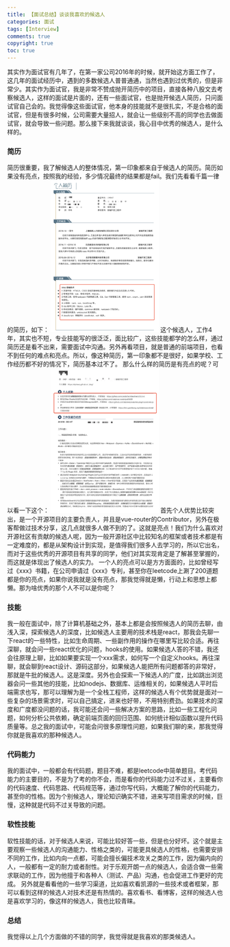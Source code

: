 ```yaml
---
title: 【面试总结】谈谈我喜欢的候选人
categories: 面试
tags: [Interview]
comments: true
copyright: true
toc: true
---
```


其实作为面试官有几年了，在第一家公司2016年的时候，就开始这方面工作了，这几年的面试经历中，遇到的多数候选人普普通通，当然也遇到过优秀的，但是非常少。其实作为面试官，我是非常不赞成抛开简历中的项目，直接各种八股文去考察候选人，这样的面试是片面的，还有一些面试官，也是抛开候选人简历，只问面试官自己会的。我觉得像这些面试官，他本身的技能就不是很扎实，不是合格的面试官，但是有很多时候，公司需要大量招人，就会让一些级别不高的同学也去做面试官，就会导致一些问题。那么接下来我就谈谈，我心目中优秀的候选人，是什么样的。

### 简历
简历很重要，我了解候选人的整体情况，第一印象都来自于候选人的简历。简历如果没有亮点，按照我的经验，多少情况最终的结果都是fail。我们先看看千篇一律的简历，如下：
<img src="/images/interview/jianli1.png" width="50%">
这个候选人，工作4年，其实也不短，专业技能写的很泛泛，面比较广，这些技能都学的怎么样，通过简历还是看不出来，需要面试中沟通。另外再看项目，就是普通的前端项目，也看不到任何的难点和亮点。所以，像这种简历，第一印象都不是很好，如果学校、工作经历都不好的情况下，简历基本过不了。
那么什么样的简历是有亮点的呢？可以看一下这个：
<img src="/images/interview/jianli2.png" width="50%">
首先个人优势比较突出，是一个开源项目的主要负责人，并且是vue-router的Contributor，另外在极客帮做过技术分享，这几点就很多人做不到的了。这就是亮点！我们为什么喜欢对开源社区有贡献的候选人呢，因为一般开源社区中比较知名的框架或者技术都是有一定难度的，都是从架构设计到实现，是值得我们很多人去学习的，所以它出名，而对于这些优秀的开源项目有共享的同学，他们对其实现肯定是了解甚至掌握的，而这就是体现出了候选人的实力。
一个人的亮点可以是方方面面的，比如曾经写过《xxx》书籍，在公司申请过《xxx》专利，甚至你在leetcode上涮了200道题都是你的亮点，如果你说我就是没有亮点，那我觉得就是懒，行动上和思想上都懒。那为啥优秀的那个人不可以是你呢？

### 技能
我一般在面试中，除了计算机基础之外，基本上都是会按照候选人的简历去聊，由浅入深，探索候选人的深度，比如候选人主要用的技术栈是react，那我会先聊一下react的一些特性，比如生命周期、一些副作用的操作在哪里写比较合适。再往深聊，就会问一些react优化的问题，hooks的使用。如果候选人答的不错，我还会往原理上聊，比如如果要实现一个xxx需求，如何写一个自定义hooks。再往深聊，就会聊到react设计、源码这部分，如果候选人能把所有问题都答的非常好，那就是牛批的候选人。这是深度。另外也会探索一下候选人的广度，比如跳出浏览器会问一些其他的技能，比如nodejs、数据库、运维相关的，如果候选人平时后端需求也写，那可以理解为是一个全栈工程师，这样的候选人有个优势就是面对一些复杂的场景需求时，可以自己搞定，进来也好带，不用特别费劲。如果技术的深度和广度都没问题的话，我可能还会问一些解决方案的思路，比如一些工程化问题，如何分析公共依赖，确定前端页面的回归范围、如何统计相似函数以提升代码质量等。总之我的面试中，可能会问很多原理性问题，如果我们聊的来，那我觉得你就是我喜欢的那种候选人。

### 代码能力
我的面试中，一般都会有代码题，题目不难，都是leetcode中简单题目。考代码能力的主要目的，不是为了考的你不会，而是看你的代码能力过不过关，主要看你的代码速度、代码思路、代码规范等，通过你写代码，大概能了解你的代码能力，甚至你的性格。因为个别候选人，理论知识确实不错，进来写项目需求的时候，巨慢，这种就是代码不过关导致的问题。

### 软性技能
软性技能的话，对于候选人来说，可能比较好答一些，但是也分好坏。这个就是主要观察一些候选人的沟通能力、性格之类的，可能更具候选人的性格，也需要安排不同的工作，比如内向一点都，可能会擅长偏技术攻关之类的工作，因为偏内向的人，一般都有一定的耐力或者耐性。对于乐观开朗一点的候选人，会适合做一些需求联动的工作，因为他擅于和各种人（测试、产品）沟通，也会促进工作更好的完成。
另外就是看看他的一些学习渠道，比如喜欢看凯源的一些技术或者框架，那可以看到这样的候选人对技术还是有热情的。喜欢看书、看博客，这样的候选人也是喜欢学习的，像这样的候选人，我也比较青睐。

### 总结
我觉得以上几个方面做的不错的同学，我觉得就是我喜欢的那类候选人。

